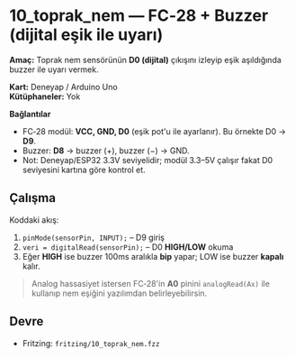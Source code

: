 # 10_toprak_nem — FC‑28 + Buzzer (dijital eşik ile uyarı)
**Amaç:** Toprak nem sensörünün **D0 (dijital)** çıkışını izleyip eşik aşıldığında buzzer ile uyarı vermek.

**Kart:** Deneyap / Arduino Uno  
**Kütüphaneler:** Yok

**Bağlantılar**
- FC‑28 modül: **VCC, GND, D0** (eşik pot'u ile ayarlanır). Bu örnekte D0 → **D9**.  
- Buzzer: **D8** → buzzer (+), buzzer (−) → GND.
- Not: Deneyap/ESP32 3.3V seviyelidir; modül 3.3–5V çalışır fakat D0 seviyesini kartına göre kontrol et.

## Çalışma
Koddaki akış:
1) `pinMode(sensorPin, INPUT);` – D9 giriş
2) `veri = digitalRead(sensorPin);` – D0 **HIGH/LOW** okuma
3) Eğer **HIGH** ise buzzer 100ms aralıkla **bip** yapar; LOW ise buzzer **kapalı** kalır.

> Analog hassasiyet istersen FC‑28'in **A0** pinini `analogRead(Ax)` ile kullanıp nem eşiğini yazılımdan belirleyebilirsin.

## Devre
- Fritzing: `fritzing/10_toprak_nem.fzz`
